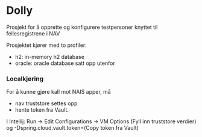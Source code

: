# Dolly
Prosjekt for å opprette og konfigurere testpersoner knyttet til fellesregistrene i NAV

Prosjektet kjører med to profiler:

- h2: in-memory h2 database
- oracle: oracle database satt opp utenfor


### Localkjøring
For å kunne gjøre kall mot NAIS apper, må 
- nav truststore settes opp
- hente token fra Vault.

I Intellij: Run -> Edit Configurations -> VM Options (Fyll inn truststore verdier) 
og -Dspring.cloud.vault.token=(Copy token fra Vault)